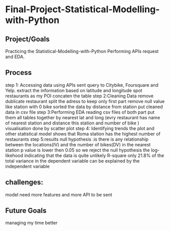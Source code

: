 # Final-Project-Statistical-Modelling-with-Python

## Project/Goals
Practicing the Statistical-Modelling-with-Python
Performing APIs request and EDA.

## Process
step 1: Accessing data using APIs
 sent query to Citybike, Foursquare and Yelp.
 extract the information based on latitude and longitude
 spot restaurants as my POI 
 concaten the table
step 2:Cleaning Data
 remove dublicate restaurant
 split the adress to keep only first part
 remove null value like station with 0 bike
 sorted the data by distance from station
 put cleaned data in csv file
step 3:Performing EDA
 reading csv files of both part
 put them all tables together by nearest lat and long
 (evry restaurant has name of nearest station and distance this station and number of bike )
 visualisation done by scatter plot
step 4: Identifying trends
 the plot and other statistical model shows that Roma station has the highest number of restaurants
step 5:results
 null hypothesis :is there is any relationship between the locations(IV) and the number of bikes(DV) in the nearest station
 p value is lower then 0.05 so we reject the null hypothesis
 the log-likehood indicating that the data is quite unlikely
 R-square only 21.8% of the total variance in the dependent variable can be explained by the independent variable
 
## challenges:
 model need more features and more API to be sent 

## Future Goals
managing my time better
